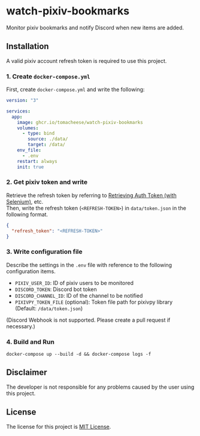 # watch-pixiv-bookmarks

Monitor pixiv bookmarks and notify Discord when new items are added.

## Installation

A valid pixiv account refresh token is required to use this project.

### 1. Create `docker-compose.yml`

First, create `docker-compose.yml` and write the following:

```yaml
version: "3"

services:
  app:
    image: ghcr.io/tomacheese/watch-pixiv-bookmarks
    volumes:
      - type: bind
        source: ./data/
        target: /data/
    env_file:
      - .env
    restart: always
    init: true
```

### 2. Get pixiv token and write

Retrieve the refresh token by referring to [Retrieving Auth Token (with Selenium)](https://gist.github.com/upbit/6edda27cb1644e94183291109b8a5fde), etc.  
Then, write the refresh token (`<REFRESH-TOKEN>`) in `data/token.json` in the following format.

```json
{
  "refresh_token": "<REFRESH-TOKEN>"
}
```

### 3. Write configuration file

Describe the settings in the `.env` file with reference to the following configuration items.

- `PIXIV_USER_ID`: ID of pixiv users to be monitored
- `DISCORD_TOKEN`: Discord bot token
- `DISCORD_CHANNEL_ID`: ID of the channel to be notified
- `PIXIVPY_TOKEN_FILE` (optional): Token file path for pixivpy library (Default: `/data/token.json`)

(Discord Webhook is not supported. Please create a pull request if necessary.)

### 4. Build and Run

```shell
docker-compose up --build -d && docker-compose logs -f
```

## Disclaimer

The developer is not responsible for any problems caused by the user using this project.

## License

The license for this project is [MIT License](LICENSE).
